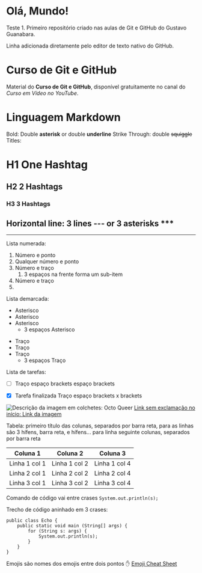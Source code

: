 # Olá, Mundo!
 Teste 1. Primeiro repositório criado nas aulas de Git e GitHub do Gustavo Guanabara.

Linha adicionada diretamente pelo editor de texto nativo do GitHub.

# Curso de Git e GitHub

Material do **Curso de Git e GitHub**, disponível gratuitamente no canal do *Curso em Vídeo no YouTube*.

# Linguagem Markdown

Bold: Double **asterisk** or double __underline__
Strike Through: double ~~squiggle~~
Titles:

# H1 One Hashtag
## H2 2 Hashtags
### H3 3 Hashtags
Horizontal line: 3 lines --- or 3 asterisks ***
---
***
Lista numerada:
1. Número e ponto
1. Qualquer número e ponto
1. Número e traço
   1. 3 espaços na frente forma um sub-item
1. Número e traço
1.

Lista demarcada:
* Asterisco
* Asterisco
* Asterisco
   * 3 espaços Asterisco
- Traço
- Traço
- Traço
   - 3 espaços Traço


Lista de tarefas:
- [ ] Traço espaço brackets espaço brackets
- [x] Tarefa finalizada Traço espaço brackets x brackets


![Descrição da imagem em colchetes: Octo Queer](https://octodex.github.com/images/Octoqueer.png)
[Link sem exclamação no início: Link da imagem](https://octodex.github.com/octoqueer/)


Tabela: primeiro título das colunas, separados por barra reta, para as linhas são 3 hífens, barra reta, e hífens... para linha seguinte colunas, separados por barra reta

Coluna 1| Coluna 2|Coluna 3
---|---|---|
Linha 1 col 1|Linha 1 col 2|Linha 1 col 4
Linha 2 col 1|Linha 2 col 2|Linha 2 col 4
Linha 3 col 1|Linha 3 col 2|Linha 3 col 4



Comando de código vai entre crases `System.out.println(s);`

Trecho de código aninhado em 3 crases:
```
public class Echo {
    public static void main (String[] args) {
        for (String s: args) {
            System.out.println(s);
        }
    }
}
```

Emojis são nomes dos emojis entre dois pontos :hand:
[Emoji Cheat Sheet](https://github.com/ikatyang/emoji-cheat-sheet)













